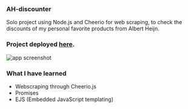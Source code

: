 ### AH-discounter
Solo project using Node.js and Cheerio for web scraping, to check the discounts of my personal favorite products from Albert Heijn.

### Project deployed [here](http://ah-discounter.herokuapp.com/).

![app screenshot](https://i.ibb.co/5kdBQNc/Screenshot-from-2020-01-07-20-44-04.png)

### What I have learned
- Webscraping through Cheerio.js
- Promises
- EJS (Embedded JavaScript templating)
